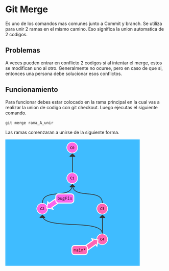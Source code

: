 # Git Merge 
Es uno de los comandos mas comunes junto a Commit y branch. Se utiliza para unir 2 ramas  en el mismo camino. Eso significa la union automatica de 2 codigos.
## Problemas
A veces pueden entrar en conflicto 2 codigos si al intentar el merge, estos se modifican uno al otro. Generalmente no ocuree, pero en caso de que si, entonces una persona debe solucionar esos conflictos.

## Funcionamiento

Para funcionar debes estar colocado en la rama principal en la cual vas a realizar la union de codigo con git checkout. Luego ejecutas el siguiente comando.

~~~
git merge rama_A_unir
~~~

Las ramas comenzaran a unirse de la siguiente forma.

![Merge](./img/merge.PNG)